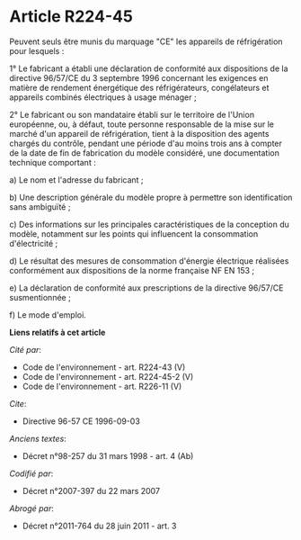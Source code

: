 # Article R224-45

Peuvent seuls être munis du marquage "CE" les appareils de réfrigération pour lesquels :

1° Le fabricant a établi une déclaration de conformité aux dispositions de la directive 96/57/CE du 3 septembre 1996
concernant les exigences en matière de rendement énergétique des réfrigérateurs, congélateurs et appareils combinés
électriques à usage ménager ;

2° Le fabricant ou son mandataire établi sur le territoire de l'Union européenne, ou, à défaut, toute personne responsable de
la mise sur le marché d'un appareil de réfrigération, tient à la disposition des agents chargés du contrôle, pendant une
période d'au moins trois ans à compter de la date de fin de fabrication du modèle considéré, une documentation technique
comportant :

a) Le nom et l'adresse du fabricant ;

b) Une description générale du modèle propre à permettre son identification sans ambiguïté ;

c) Des informations sur les principales caractéristiques de la conception du modèle, notamment sur les points qui influencent
la consommation d'électricité ;

d) Le résultat des mesures de consommation d'énergie électrique réalisées conformément aux dispositions de la norme française
NF EN 153 ;

e) La déclaration de conformité aux prescriptions de la directive 96/57/CE susmentionnée ;

f) Le mode d'emploi.

**Liens relatifs à cet article**

_Cité par_:

  - Code de l'environnement - art. R224-43 (V)
  - Code de l'environnement - art. R224-45-2 (V)
  - Code de l'environnement - art. R226-11 (V)

_Cite_:

  - Directive 96-57 CE 1996-09-03

_Anciens textes_:

  - Décret n°98-257 du 31 mars 1998 - art. 4 (Ab)

_Codifié par_:

  - Décret n°2007-397 du 22 mars 2007

_Abrogé par_:

  - Décret n°2011-764 du 28 juin 2011 - art. 3
